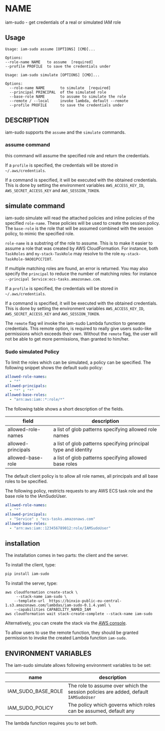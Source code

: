 # NAME

   iam-sudo - get credentials of a real or simulated IAM role

## Usage

```
Usage: iam-sudo assume [OPTIONS] [CMD]...

Options:
--role-name NAME   to assume  [required]
--profile PROFILE  to save the credentials under

```

```
Usage: iam-sudo simulate [OPTIONS] [CMD]...

Options:
  --role-name NAME       to simulate  [required]
  --principal PRINCIPAL  of the simulated role
  --base-role NAME       to assume to simulate the role
  --remote / --local     invoke lambda, default --remote
  --profile PROFILE      to save the credentials under
```

## DESCRIPTION

iam-sudo supports the `assume` and the `simulate` commands.

### assume command
this command will assume the specified role and return the credentials.

If a `profile` is specified, the credentials will be stored in `~/.aws/credentials`.

If a command is specified, it will be executed with the obtained credentials. This is done
by setting the environment variables `AWS_ACCESS_KEY_ID`, `AWS_SECRET_ACCESS_KEY` and `AWS_SESSION_TOKEN`.


## simulate command
iam-sudo simulate will read the attached policies and inline policies of the specified `role-name`.
These policies will be used to create the session policy. The `base-role` is the
role that will be assumed combined with the session policy, to mimic the specified role.

`role-name` is a substring of the role to assume. This is to make it easier to assume a
role that was created by AWS CloudFormation. For instance, both `TaskRoles`
and `my-stack-TaskRole` may resolve to the role `my-stack-TaskRole-9AO01PCC7I0T`.

If multiple matching roles are found, an error is returned. You may also specify
the `principal` to reduce the number of matching roles: for
instance `--principal Service:ecs-tasks.amazonaws.com`.

If a `profile` is specified, the credentials will be stored in `~/.aws/credentials`.

If a command is specified, it will be executed with the obtained credentials. This is done
by setting the environment variables `AWS_ACCESS_KEY_ID`, `AWS_SECRET_ACCESS_KEY` and `AWS_SESSION_TOKEN`.

The `remote` flag wil invoke the iam-sudo Lambda function to generate credentials. This
remote option, is required to really give users sudo-like permissions which exceeds
their own. Without the `remote` flag, the user will not be able to get more
permissions, than granted to him/her.

### Sudo simulated Policy
To limit the roles which can be simulated, a policy can be specified. The following
snippet shows the default sudo policy:

```yaml
allowed-role-names:
  - "*"
allowed-principals:
  - "*" : "*"
allowed-base-roles:
  - "arn:aws:iam::*:role/*"
```
The following table shows a short description of the fields.

| field | description |
| ----- | ------------|
| allowed-role-names| a list of glob patterns specifying allowed role names|
| allowed-principals| a list of glob patterns specifying principal type and identity |
| allowed-base-role | a list of glob patterns specifying allowed base roles|

The default client policy is to allow all role names, all principals and all base
roles to be specified.

The following policy, restricts requests to any AWS ECS task role and the base
role to the IAmSudoUser.

```yaml
allowed-role-names:
  - "*"
allowed-principals:
  - "Service" : "ecs-tasks.amazonaws.com"
allowed-base-roles:
  - "arn:aws:iam::123456789012:role/IAMSudoUser"
```

## installation
The installation comes in two parts: the client and the server.

To install the client, type:

```sh
pip install iam-sudo
```

To install the server, type:

```
aws cloudformation create-stack \
     --stack-name iam-sudo \
    --template-url  https://binxio-public-eu-central-1.s3.amazonaws.com/lambdas/iam-sudo-0.1.4.yaml \
    --capabilities CAPABILITY_NAMED_IAM
aws cloudformation wait stack-create-complete --stack-name iam-sudo
```

Alternatively, you can create the stack via
the [AWS console](https://console.aws.amazon.com/cloudformation/home?#/stacks/new?stackName=iam-sudo&templateURL=https%3A%2F%2Fbinxio-public-eu-central-1.s3.amazonaws.com%2Flambdas%2Fiam-sudo-0.1.4.yaml).

To allow users to use the remote function, they should be granted permission to
invoke the created Lambda function `iam-sudo`.

## ENVIRONMENT VARIABLES
The iam-sudo simulate allows following environment variables to be set:

| name | description|
|------|------------|
| IAM\_SUDO\_BASE\_ROLE | The role to assume over which the session policies are added, default `IAMSudoUser`|
| IAM\_SUDO\_POLICY | The policy which governs which roles can be assumed, default any |

The lambda function requires you to set both.
